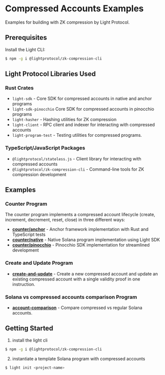 # Compressed Accounts Examples

Examples for building with ZK compression by Light Protocol.

## Prerequisites

Install the Light CLI:
```bash
$ npm -g i @lightprotocol/zk-compression-cli
```

## Light Protocol Libraries Used

### Rust Crates
- `light-sdk` - Core SDK for compressed accounts in native and anchor programs
- `light-sdk-pinocchio` Core SDK for compressed accounts in pinocchio programs
- `light-hasher` - Hashing utilities for ZK compression
- `light-client` - RPC client and indexer for interacting with compressed accounts
- `light-program-test` - Testing utilities for compressed programs.


### TypeScript/JavaScript Packages
- `@lightprotocol/stateless.js` - Client library for interacting with compressed accounts
- `@lightprotocol/zk-compression-cli` - Command-line tools for ZK compression development

## Examples

### Counter Program
The counter program implements a compressed account lifecycle (create, increment, decrement, reset, close) in three different ways:

- **[counter/anchor](./counter/anchor/)** - Anchor framework implementation with Rust and TypeScript tests
- **[counter/native](./counter/native/)** - Native Solana program implementation using Light SDK
- **[counter/pinocchio](./counter/pinocchio/)** - Pinocchio SDK implementation for streamlined development

### Create and Update Program

- **[create-and-update](./create-and-update/)** - Create a new compressed account and update an existing compressed account with a single validity proof in one instruction.

### Solana vs compressed accounts comparison Program

- **[account-comparison](./account-comparison/)** - Compare compressed vs regular Solana accounts.


## Getting Started

1. install the light cli
```bash
$ npm -g i @lightprotocol/zk-compression-cli
```
2. instantiate a template Solana program with compressed accounts
```bash
$ light init <project-name>
```
